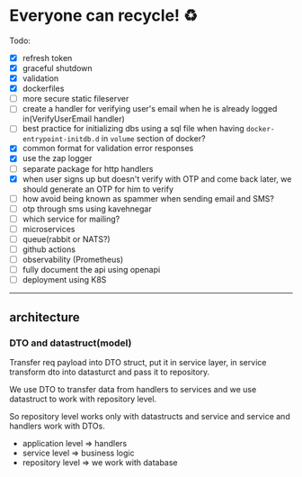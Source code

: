 # Everyone can recycle! ♻️

Todo:

- [x] refresh token
- [x] graceful shutdown
- [x] validation
- [x] dockerfiles
- [ ] more secure static fileserver
- [ ] create a handler for verifying user's email when he is already logged in(VerifyUserEmail handler)
- [ ] best practice for initializing dbs using a sql file when having `docker-entrypoint-initdb.d` in `volume` section of docker?
- [x] common format for validation error responses
- [x] use the zap logger
- [ ] separate package for http handlers
- [x] when user signs up but doesn't verify with OTP and come back later, we should generate an OTP for him to verify 
- [ ] how avoid being known as spammer when sending email and SMS? 
- [ ] otp through sms using kavehnegar
- [ ] which service for mailing?
- [ ] microservices
- [ ] queue(rabbit or NATS?)
- [ ] github actions
- [ ] observability (Prometheus)
- [ ] fully document the api using openapi
- [ ] deployment using K8S

---

## architecture

### DTO and datastruct(model)
Transfer req payload into DTO struct, put it in service layer, in service transform dto into datasturct and pass it to repository.

We use DTO to transfer data from handlers to services and we use datastruct to work with repository level.

So repository level works only with datastructs and service and service and handlers work with DTOs.

- application level => handlers
- service level => business logic
- repository level => we work with database
